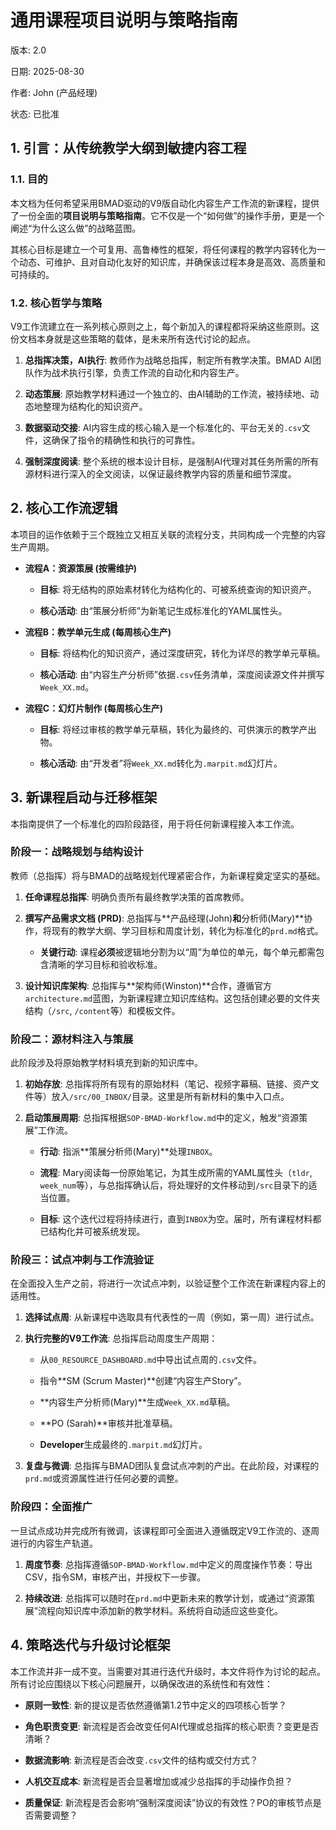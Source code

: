 # 通用课程项目说明与策略指南

版本: 2.0

日期: 2025-08-30

作者: John (产品经理)

状态: 已批准

## 1. 引言：从传统教学大纲到敏捷内容工程

### 1.1. 目的

本文档为任何希望采用BMAD驱动的V9版自动化内容生产工作流的新课程，提供了一份全面的**项目说明与策略指南**。它不仅是一个“如何做”的操作手册，更是一个阐述“为什么这么做”的战略蓝图。

其核心目标是建立一个可复用、高鲁棒性的框架，将任何课程的教学内容转化为一个动态、可维护、且对自动化友好的知识库，并确保该过程本身是高效、高质量和可持续的。

### 1.2. 核心哲学与策略

V9工作流建立在一系列核心原则之上，每个新加入的课程都将采纳这些原则。这份文档本身就是这些策略的载体，是未来所有迭代讨论的起点。

1. **总指挥决策，AI执行**: 教师作为战略总指挥，制定所有教学决策。BMAD AI团队作为战术执行引擎，负责工作流的自动化和内容生产。
    
2. **动态策展**: 原始教学材料通过一个独立的、由AI辅助的工作流，被持续地、动态地整理为结构化的知识资产。
    
3. **数据驱动交接**: AI内容生成的核心输入是一个标准化的、平台无关的`.csv`文件，这确保了指令的精确性和执行的可靠性。
    
4. **强制深度阅读**: 整个系统的根本设计目标，是强制AI代理对其任务所需的所有源材料进行深入的全文阅读，以保证最终教学内容的质量和细节深度。
    

## 2. 核心工作流逻辑

本项目的运作依赖于三个既独立又相互关联的流程分支，共同构成一个完整的内容生产周期。

- **流程A：资源策展 (按需维护)**
    
    - **目标**: 将无结构的原始素材转化为结构化的、可被系统查询的知识资产。
        
    - **核心活动**: 由“策展分析师”为新笔记生成标准化的YAML属性头。
        
- **流程B：教学单元生成 (每周核心生产)**
    
    - **目标**: 将结构化的知识资产，通过深度研究，转化为详尽的教学单元草稿。
        
    - **核心活动**: 由“内容生产分析师”依据`.csv`任务清单，深度阅读源文件并撰写`Week_XX.md`。
        
- **流程C：幻灯片制作 (每周核心生产)**
    
    - **目标**: 将经过审核的教学单元草稿，转化为最终的、可供演示的教学产出物。
        
    - **核心活动**: 由“开发者”将`Week_XX.md`转化为`.marpit.md`幻灯片。
        

## 3. 新课程启动与迁移框架

本指南提供了一个标准化的四阶段路径，用于将任何新课程接入本工作流。

### **阶段一：战略规划与结构设计**

教师（总指挥）将与BMAD的战略规划代理紧密合作，为新课程奠定坚实的基础。

1. **任命课程总指挥**: 明确负责所有最终教学决策的首席教师。
    
2. **撰写产品需求文档 (PRD)**: 总指挥与**产品经理(John)**和**分析师(Mary)**协作，将现有的教学大纲、学习目标和周度计划，转化为标准化的`prd.md`格式。
    
    - **关键行动**: 课程**必须**被逻辑地分割为以“周”为单位的单元，每个单元都需包含清晰的学习目标和验收标准。
        
3. **设计知识库架构**: 总指挥与**架构师(Winston)**合作，遵循官方`architecture.md`蓝图，为新课程建立知识库结构。这包括创建必要的文件夹结构（`/src`, `/content`等）和模板文件。
    

### **阶段二：源材料注入与策展**

此阶段涉及将原始教学材料填充到新的知识库中。

1. **初始存放**: 总指挥将所有现有的原始材料（笔记、视频字幕稿、链接、资产文件等）放入`/src/00_INBOX/`目录。这里是所有新材料的集中入口点。
    
2. **启动策展周期**: 总指挥根据`SOP-BMAD-Workflow.md`中的定义，触发“资源策展”工作流。
    
    - **行动**: 指派**策展分析师(Mary)**处理`INBOX`。
        
    - **流程**: Mary阅读每一份原始笔记，为其生成所需的YAML属性头（`tldr`, `week_num`等），与总指挥确认后，将处理好的文件移动到`/src`目录下的适当位置。
        
    - **目标**: 这个迭代过程将持续进行，直到`INBOX`为空。届时，所有课程材料都已结构化并可被系统发现。
        

### **阶段三：试点冲刺与工作流验证**

在全面投入生产之前，将进行一次试点冲刺，以验证整个工作流在新课程内容上的适用性。

1. **选择试点周**: 从新课程中选取具有代表性的一周（例如，第一周）进行试点。
    
2. **执行完整的V9工作流**: 总指挥启动周度生产周期：
    
    - 从`00_RESOURCE_DASHBOARD.md`中导出试点周的`.csv`文件。
        
    - 指令**SM (Scrum Master)**创建“内容生产Story”。
        
    - **内容生产分析师(Mary)**生成`Week_XX.md`草稿。
        
    - **PO (Sarah)**审核并批准草稿。
        
    - **Developer**生成最终的`.marpit.md`幻灯片。
        
3. **复盘与微调**: 总指挥与BMAD团队复盘试点冲刺的产出。在此阶段，对课程的`prd.md`或资源属性进行任何必要的调整。
    

### **阶段四：全面推广**

一旦试点成功并完成所有微调，该课程即可全面进入遵循既定V9工作流的、逐周进行的内容生产轨道。

1. **周度节奏**: 总指挥遵循`SOP-BMAD-Workflow.md`中定义的周度操作节奏：导出CSV，指令SM，审核产出，并授权下一步骤。
    
2. **持续改进**: 总指挥可以随时在`prd.md`中更新未来的教学计划，或通过“资源策展”流程向知识库中添加新的教学材料。系统将自动适应这些变化。
    

## 4. 策略迭代与升级讨论框架

本工作流并非一成不变。当需要对其进行迭代升级时，本文件将作为讨论的起点。所有讨论应围绕以下核心问题展开，以确保改进的系统性和有效性：

- **原则一致性**: 新的提议是否依然遵循第1.2节中定义的四项核心哲学？
    
- **角色职责变更**: 新流程是否会改变任何AI代理或总指挥的核心职责？变更是否清晰？
    
- **数据流影响**: 新流程是否会改变`.csv`文件的结构或交付方式？
    
- **人机交互成本**: 新流程是否会显著增加或减少总指挥的手动操作负担？
    
- **质量保证**: 新流程是否会影响“强制深度阅读”协议的有效性？PO的审核节点是否需要调整？